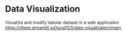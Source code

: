 # Data Visualization
 Visualize and modify tabular dataset in a web application
https://share.streamlit.io/itscal123/data-visualization/main
